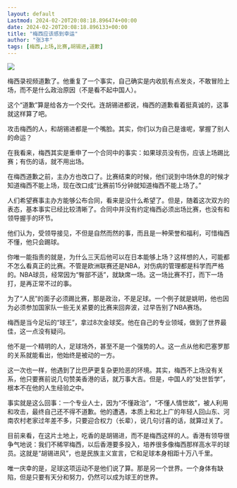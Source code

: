 ```yaml
---
layout: default
Lastmod: 2024-02-20T20:08:18.896474+00:00
date: 2024-02-20T20:08:18.896133+00:00
title: "梅西应该感到幸运"
author: "张3丰"
tags: [梅西,上场,比赛,胡锡进,道歉]
---
```


![](https://images.weserv.nl/?url=https%3A//mmbiz.qpic.cn/mmbiz_jpg/DTib2Nt9KfbVH8iaDHrb4oGZdodXibofVVTRrLzFJWEvqbAcA9w0nibEBiavDFwbR0W3FiaaY0YvgpzpW3mOyMAQO5LA/640%3Fwx_fmt%3Djpeg%26from%3Dappmsg)

梅西录视频道歉了。他重复了一个事实，自己确实是内收肌有点发炎，不敢冒险上场，而不是什么政治原因（不是看不起中国人）。

这个“道歉”算是给各方一个交代。连胡锡进都说，梅西的道歉看着挺真诚的，这事就这样算了吧。

攻击梅西的人，和胡锡进都是一个嘴脸。其实，你们以为自己是谁呢，掌握了别人的命运？

在我看来，梅西其实是重申了一个合同中的事实：如果球员没有伤，应该上场踢比赛；有伤的话，就不用出场。

在梅西道歉之前，主办方也改口了。比赛结束的时候，他们说到中场休息的时候才知道梅西不能上场，现在改口成“比赛前15分钟就知道梅西不能上场了。”

人们希望赛事主办方能够公布合同，看来是没什么希望了。但是，随着这次双方的表态，基本事实已经比较清晰了。合同中并没有约定梅西必须出场比赛，也没有和领导握手的环节。

他们认为，受领导接见，不但是自然而然的事，而且是一种荣誉和福利，可惜梅西不懂，他只会踢球。

你唯一能指责的就是，为什么三天后他可以在日本能够上场？这样想的人，可能都不怎么看真正的比赛。不管是欧洲联赛还是NBA，对伤病的管理都是科学而严格的。NBA球员，经常因为“臀部不适”，就缺席一场。这一场比赛不打，而下一场打，是再正常不过的事。

为了“人民”的面子必须踢比赛，那是政治，不是足球。一个例子就是姚明，他也因为必须参加国家队一些无关紧要的比赛来回奔波，过早告别了NBA赛场。

梅西是当今足坛的“球王”，拿过8次金球奖。他在自己的专业领域，做到了世界最佳，这一点没有疑问。

他不是一个精明的人，足球场外，甚至不是一个强势的人。这一点从他和巴塞罗那的关系就能看出，他始终是被动的一方。

这一次也一样，他遇到了比巴萨更复杂更险恶的环境。其实，梅西不上场没有关系，他只要赛前说几句赞美香港的话，就万事大吉。但是，中国人的“处世哲学”，根本不在他的人生经验之中。

事实就是这么回事：一个专业人士，因为“不懂政治”，“不懂人情世故”，被人利用和攻击，最终自己还不得不道歉。他的遭遇，本质上和北上广的年轻人回山东、河南农村老家过年差不多，只要迎合权力（长辈），说几句讨喜的话，就算过关了。

目前来看，在这片土地上，吃香的是胡锡进，而不是梅西这样的人。香港有领导很争气地说：我们不稀罕梅西，以后香港要多投入，培养很多像梅西那样高水平的球员。这就是“胡锡进风”，也是民族主义宣言，它和足球本身相距十万八千里。

唯一庆幸的是，足球这项运动不是他们说了算。那是另一个世界。一个身体有缺陷，但是只要有天分和努力，仍然可以成为球王的世界。

